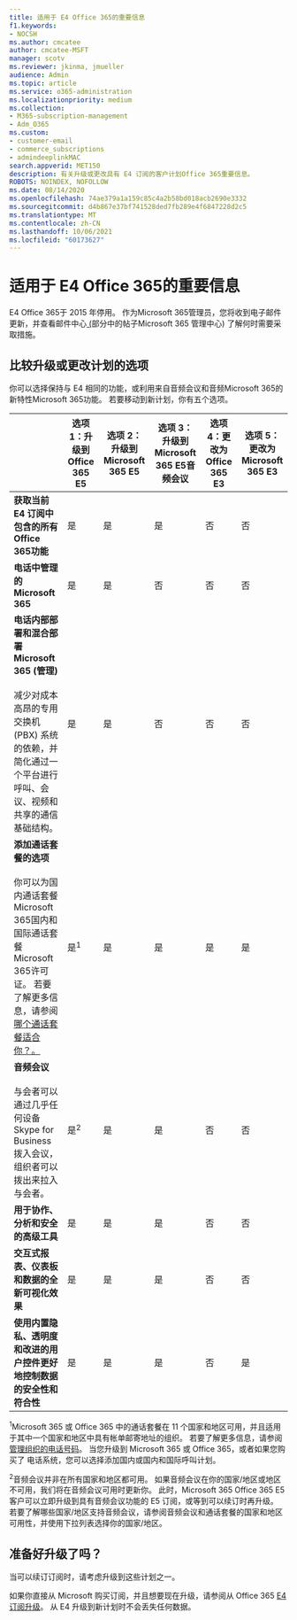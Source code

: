 ```yaml
---
title: 适用于 E4 Office 365的重要信息
f1.keywords:
- NOCSH
ms.author: cmcatee
author: cmcatee-MSFT
manager: scotv
ms.reviewer: jkinma, jmueller
audience: Admin
ms.topic: article
ms.service: o365-administration
ms.localizationpriority: medium
ms.collection:
- M365-subscription-management
- Adm_O365
ms.custom:
- customer-email
- commerce_subscriptions
- admindeeplinkMAC
search.appverid: MET150
description: 有关升级或更改具有 E4 订阅的客户计划Office 365重要信息。
ROBOTS: NOINDEX, NOFOLLOW
ms.date: 08/14/2020
ms.openlocfilehash: 74ae379a1a159c85c4a2b58bd018acb2690e3332
ms.sourcegitcommit: d4b867e37bf741528ded7fb289e4f6847228d2c5
ms.translationtype: MT
ms.contentlocale: zh-CN
ms.lasthandoff: 10/06/2021
ms.locfileid: "60173627"
---
```

# <a name="important-information-for-office-365-e4-customers"></a>适用于 E4 Office 365的重要信息

E4 Office 365于 2015 年停用。 作为Microsoft 365管理员，您将收到电子邮件更新，并查看邮件中心<a href="https://go.microsoft.com/fwlink/p/?linkid=2070717" target="_blank"> (</a>部分中的帖子Microsoft 365 管理中心) 了解何时需要采取措施。

## <a name="compare-your-options-for-upgrading-or-changing-plans"></a>比较升级或更改计划的选项

你可以选择保持与 E4 相同的功能，或利用来自音频会议和音频Microsoft 365的新特性Microsoft 365功能。 若要移动到新计划，你有五个选项。

|  | 选项 1：升级到Office 365 E5 | 选项 2：升级到Microsoft 365 E5 | 选项 3：升级到Microsoft 365 E5音频会议 | 选项 4：更改为Office 365 E3 | 选项 5：更改为Microsoft 365 E3 |
|-|-|-|-|-|-|
| **获取当前 E4 订阅中包含的所有Office 365功能** | 是 | 是 | 是 | 否 | 否 |
| **电话中管理的Microsoft 365** | 是 | 是 | 否 | 否 | 否 |
| **电话内部部署和混合部署Microsoft 365 (管理)**<br/><br/>减少对成本高昂的专用交换机 (PBX) 系统的依赖，并简化通过一个平台进行呼叫、会议、视频和共享的通信基础结构。 | 是 | 是 | 否 | 否 | 否 |
| **添加通话套餐的选项**<br/><br/>你可以为国内通话套餐Microsoft 365国内和国际通话套餐Microsoft 365许可证。 若要了解更多信息，请参阅[哪个通话套餐适合你？。](/MicrosoftTeams/calling-plan-landing-page) | 是<sup>1</sup> | 是 | 是 | 是 | 是 |
| **音频会议**<br/><br/>与会者可以通过几乎任何设备Skype for Business拨入会议，组织者可以拨出来拉入与会者。 | 是<sup>2</sup> | 是 | 是 | 否 | 否 |
| **用于协作、分析和安全的高级工具** | 是 | 是 | 是 | 否 | 否 |
| **交互式报表、仪表板和数据的全新可视化效果** | 是 | 是 | 是 | 否 | 否 |
| **使用内置隐私、透明度和改进的用户控件更好地控制数据的安全性和符合性** | 是 | 是 | 是 | 否 | 是 |

<sup>1</sup>Microsoft 365 或 Office 365 中的通话套餐在 11 个国家和地区可用，并且适用于其中一个国家和地区中具有帐单邮寄地址的组织。 若要了解更多信息，请参阅 [管理组织的电话号码](/microsoftteams/manage-phone-numbers-for-your-organization/manage-phone-numbers-for-your-organization)。 当您升级到 Microsoft 365 或 Office 365，或者如果您购买了 电话系统，您可以选择添加国内或国内和国际呼叫计划。

<sup>2</sup>音频会议并非在所有国家和地区都可用。 如果音频会议在你的国家/地区或地区不可用，我们将在音频会议可用时更新你。 此时，Microsoft 365 Office 365 E5客户可以立即升级到具有音频会议功能的 E5 订阅，或等到可以续订时再升级。 若要了解哪些国家/地区支持音频会议，请参阅音频[](/microsoftteams/country-and-region-availability-for-audio-conferencing-and-calling-plans/country-and-region-availability-for-audio-conferencing-and-calling-plans)会议和通话套餐的国家和地区可用性，并使用下拉列表选择你的国家/地区。

## <a name="ready-to-upgrade"></a>准备好升级了吗？

当可以续订订阅时，请考虑升级到这些计划之一。

如果你直接从 Microsoft 购买订阅，并且想要现在升级，请参阅从 Office 365 [E4 订阅升级](upgrade-Office-365-E4.md)。 从 E4 升级到新计划时不会丢失任何数据。
